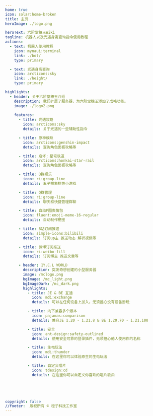 ```yaml
---
home: true
icon: solar:home-broken
title: 主页
heroImage: ./logo.png

heroText: 六阶堂穗玉Wiki
tagline: 机器人以及光遇身高查询指令使用教程
actions:
  - text: 机器人使用教程
    icon: mynaui:terminal
    link: ./bot/
    type: primary

  - text: 光遇身高查询
    icon: arcticons:sky
    link: ./height/
    type: primary

highlights:
  - header: 关于六阶堂穗玉介绍
    description: 我们扩展了服务器，为六阶堂穗玉添加了成吨功能。
    image: ./logo2.png
    
    features:
      - title: 光遇攻略
        icon: arcticons:sky
        details: 关于光遇的一些辅助性指令

      - title: 原神模块
        icon: arcticons:genshin-impact
        details: 查询角色面板攻略等

      - title: 崩坏：星穹铁道
        icon: arcticons:honkai-star-rail
        details: 查询角色面板攻略等

      - title: Q群娱乐
        icon: ri:group-line
        details: 五子棋象棋等小游戏

      - title: Q群管理
        icon: ri:group-line
        details: 聊天框快捷管理群聊

      - title: 自动P图表情包
        icon: fluent:emoji-meme-16-regular
        details: 自动制作梗图

      - title: B站订阅推送
        icon: simple-icons:bilibili
        details: 订阅up主 推送动态 解析视频等

      - title: 微博订阅推送
        icon: ri:weibo-fill
        details: 订阅博主 推送文章等

      - header: 🍊Y.C.L WORLD
        description: 突发奇想创建的小型服务器
        image: /mclogo.png
        bgImage: /mc_light.png
        bgImageDark: /mc_dark.png
        highlights:
          - title: JE & BE 互通
            icon: mdi:exchange
            details: 可以在任何设备上加入，无须担心没有设备游玩

          - title: 向下兼容多个版本
            icon: pajamas:comparison
            details: 兼容JE 1.20 - 1.21.8 & BE 1.20.70 - 1.21.100

          - title: 安全
            icon: ant-design:safety-outlined
            details: 使用安全可靠的登录插件，无须担心他人使用你的名称

          - title: 生电玩法
            icon: mdi:thunder
            details: 在这里你可以体验原生的生电玩法

          - title: 自定义唱片
            icon: tdesign:cd
            details: 在这里你可以自定义你喜欢的唱片歌曲
     




copyright: false
//footer:  版权所有 © 橙子科技工作室
---
```

